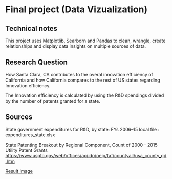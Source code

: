 # Final project (Data Vizualization)

## Technical notes

This project uses Matplotlib, Searborn and Pandas to clean, wrangle, create relationships and display data insights on multiple sources of data.

## Research Question

How Santa Clara, CA contributes to the overal innovation efficiency of California and how California compares to the rest of US states regarding Innovation efficiency.

The Innovation efficiency is calculated by using the R&D spendings divided by the number of patents granted for a state.


## Sources

State government expenditures for R&D, by state: FYs 2006–15
local file : expenditures_state.xlsx

State Patenting Breakout by Regional Component, Count of 2000 - 2015 Utility Patent Grants
https://www.uspto.gov/web/offices/ac/ido/oeip/taf/countyall/usa_county_gd.htm

[Result Image](datascience-visualization/graph.png)
